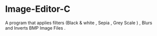 # Image-Editor-C
A program that applies filters (Black & white , Sepia , Grey Scale )  , Blurs and Inverts BMP Image Files . 
